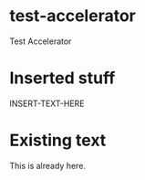 # test-accelerator
Test Accelerator

# Inserted stuff

INSERT-TEXT-HERE

# Existing text

This is already here.